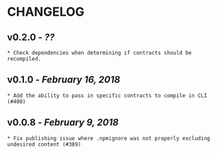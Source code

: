 # CHANGELOG

## v0.2.0 - _??_

    * Check dependencies when determining if contracts should be recompiled.
    
## v0.1.0 - _February 16, 2018_

    * Add the ability to pass in specific contracts to compile in CLI (#400)

## v0.0.8 - _February 9, 2018_

    * Fix publishing issue where .npmignore was not properly excluding undesired content (#389)
